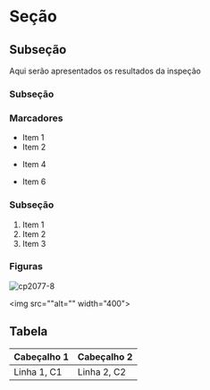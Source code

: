# Seção


## Subseção
Aqui serão apresentados os resultados da inspeção

### Subseção

### Marcadores
- Item 1
- Item 2
+ Item 4
* Item 6

### Subseção
1. Item 1
2. Item 2
3. Item 3

### Figuras
![cp2077-8](https://github.com/user-attachments/assets/a823ad74-19ca-4201-b240-7829a592f67e)

<img src=""alt="" width="400">

## Tabela

| Cabeçalho 1 | Cabeçalho 2 |
|-------------|-------------|
| Linha 1, C1 | Linha 2, C2 |
